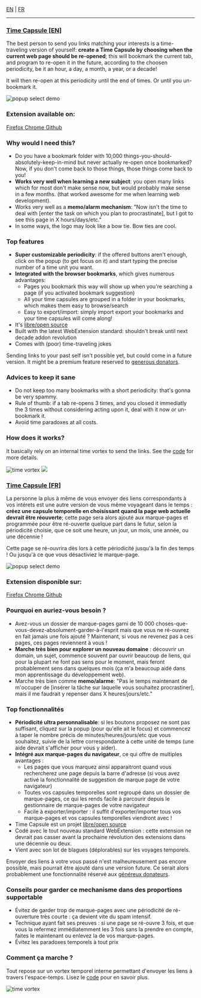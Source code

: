 <a href="#EN" rel="alternate" hreflang="en">EN</a> | <a href="#FR" rel="alternate" hreflang="fr">FR</a>

<hr>

<h3><a name="EN" href="#EN">Time Capsule [EN]</a></h3>

The best person to send you links matching your interests is a time-traveling version of yourself: <strong>create a Time Capsule by choosing when the current web page should be re-opened</strong>; this will bookmark the current tab, and program to re-open it in the future, according to the choosen periodicity, be it an hour, a day, a month, a year, or a decade!

It will then re-open at this periodicity until the end of times. Or until you un-bookmark it.

<img src="https://cloud.githubusercontent.com/assets/1596934/26828135/5223ec72-4ac0-11e7-9099-85bd92414565.gif" alt="popup select demo">

<h3>Extension available on:</h3>
<div class="marketplaces">
  <a href="https://addons.mozilla.org/en-US/addon/time-capsule" target="_blank">
    <i class="fa fa-firefox"></i>
    <span>Firefox</span>
  </a>
  <a href="https://chrome.google.com/webstore/detail/time-capsule/mmpajmbpehdbemfblpmkfmmdampljkdi" target="_blank">
    <i class="fa fa-chrome"></i>
    <span>Chrome</span>
  </a>
  <a href="http://github.com/maxlath/time-capsule" target="_blank">
    <i class="fa fa-github"></i>
    <span>Github</span>
  </a>
</div>

<h3>Why would I need this?</h3>
<ul class="bullet-list">
  <li>Do you have a bookmark folder with 10,000 things-you-should-absolutely-keep-in-mind but never actually re-open once bookmarked? Now, if you don't come back to those things, those things come back to you!</li>
  <li><strong>Works very well when learning a new subject</strong>: you open many links which for most don't make sense now, but would probably make sense in a few months. (that worked awesome for me when learning web development).</li>
  <li>
    Works very well as a <strong>memo/alarm mechanism</strong>: "Now isn't the time to deal with [enter the task on which you plan to procrastinate], but I got to see this page in X hours/days/etc."
  </li>
  <li>In some ways, the logo may look like a bow tie. Bow ties are cool.</li>
</ul>

<h3>Top features</h3>
<ul class="bullet-list">
  <li><strong>Super customizable periodicity</strong>: if the offered buttons aren't enough, click on the popup (to get focus on it) and start typing the precise number of a time unit you want.</li>
  <li><strong>Integrated with the browser bookmarks</strong>, which gives numerous advantages:
    <ul>
      <li>Pages you bookmark this way will show up when you're searching a page (if you activated bookmark suggestion)</li>
      <li>All your time capsules are grouped in a folder in your bookmarks, which makes them easy to browse/search</li>
      <li>Easy to export/import: simply import export your bookmarks and your time capsules will come along!</li>
    </ul>
  </li>
  <li>It's <a href="http://github.com/maxlath/time-capsule" title="read Time Capsule code on Github">libre/open source</a></li>
  <li>Built with the latest WebExtension standard: shouldn't break until next decade addon revolution</li>
  <li>Comes with (poor) time-traveling jokes</li>
</ul>

Sending links to your past self isn't possible yet, but could come in a future version. It might be a premium feature reserved to <a href="https://liberapay.com/maxlath" title="Make recurrent donations on Liberapay">generous donators</a>.

<h3>Advices to keep it sane</h3>
<ul class="bullet-list">
  <li>Do not keep too many bookmarks with a short periodicity: that's gonna be very spammy.</li>
  <li>Rule of thumb: if a tab re-opens 3 times, and you closed it immediatly the 3 times without considering acting upon it, deal with it now or un-bookmark it.</li>
  <li>Avoid time paradoxes at all costs.</li>
</ul>

<h3>How does it works?</h3>
<p>
  It basically rely on an internal time vortex to send the links. See the <a href="https://github.com/maxlath/time-capsule">code</a> for more details.
</p>
<img src="https://i.ytimg.com/vi/B8zNLceCQXY/maxresdefault.jpg" alt="time vortex">

<a name="FR" href="#FR">
  <img src="https://github.com/maxlath/time-capsule/raw/master/img/banners/time-capsule-on-dark-sky-with-title-and-subtitle.jpg">
  <h3>Time Capsule [FR]</h3>
</a>
La personne la plus à même de vous envoyer des liens correspondants à vos intérets est une autre version de vous même voyageant dans le temps : <strong>créez une capsule temporelle en choisissant quand la page web actuelle devrait être réouverte</strong>; cette page sera alors ajouté aux marque-pages et programmée pour être ré-ouverte quelque part dans le futur, selon la périodicité choisie, que ce soit une heure, un jour, un mois, une année, ou une décennie !

Cette page se ré-ouvrira dès lors à cette périodicité jusqu'à la fin des temps ! Ou jusqu'à ce que vous désactiviez le marque-page.

<img src="https://cloud.githubusercontent.com/assets/1596934/26828135/5223ec72-4ac0-11e7-9099-85bd92414565.gif" alt="popup select demo">

<h3>Extension disponible sur:</h3>
<div class="marketplaces">
  <a href="https://addons.mozilla.org/en-US/addon/time-capsule" target="_blank">
    <i class="fa fa-firefox"></i>
    <span>Firefox</span>
  </a>
  <a href="https://chrome.google.com/webstore/detail/time-capsule/mmpajmbpehdbemfblpmkfmmdampljkdi" target="_blank">
    <i class="fa fa-chrome"></i>
    <span>Chrome</span>
  </a>
  <a href="http://github.com/maxlath/time-capsule" target="_blank">
    <i class="fa fa-github"></i>
    <span>Github</span>
  </a>
</div>

<h3>Pourquoi en auriez-vous besoin ?</h3>
<ul class="bullet-list">
  <li>Avez-vous un dossier de marque-pages garni de 10 000 choses-que-vous-devez-absolument-garder-à-l'esprit mais que vous ne ré-ouvrez en fait jamais une fois ajouté ? Maintenant, si vous ne revenez pas à ces pages, ces pages reviennent à vous !</li>
  <li><strong>Marche très bien pour explorer un nouveau domaine</strong> : découvrir un domain, un sujet, commence souvent par ouvrir beaucoup de liens, qui pour la plupart ne font pas sens pour le moment, mais feront probablement sens dans quelques mois (ça m'a beaucoup aidé dans mon apprentissage du développement web).</li>
  <li>
    Marche très bien comme <strong>memo/alarme</strong>: "Pas le temps maintenant de m'occuper de [insérer la tâche sur laquelle vous souhaitez procrastiner], mais il me faudrait y repenser dans X heures/jours/etc."
  </li>
</ul>

<h3>Top fonctionnalités</h3>
<ul class="bullet-list">
  <li><strong>Périodicité ultra personnalisable</strong>: si les boutons proposez ne sont pas suffisant, cliquez sur la popup (pour qu'elle ait le focus) et commencez à taper le nombre précis de minutes/heures/jours/etc que vous souhaitez, suivie de la lettre correspondante à cette unité de temps (une aide devrait s'afficher pour vous y aider).</li>
  <li><strong>Intégré aux marque-pages du navigateur</strong>, ce qui offre de multiples avantages :
    <ul>
      <li>Les pages que vous marquez ainsi apparaitront quand vous rechercherez une page depuis la barre d'adresse (si vous avez activé la fonctionnalité de suggestion de marque page de votre navigateur)</li>
      <li>Toutes vos capsules temporelles sont regroupé dans un dossier de marque-pages, ce qui les rends facile à parcourir depuis le gestionnaire de marque-pages de votre navigateur</li>
      <li>Facile à exporter/importer : il suffit d'exporter/importer tous vos marque-pages et vos capsules temporelles viendront avec !</li>
    </ul>
  </li>
  <li>Time Capsule est un projet <a href="http://github.com/maxlath/time-capsule" title="lire le code sur Github">libre/open source</a></li>
  <li>Codé avec le tout nouveau standard WebExtension : cette extension ne devrait pas casser avant la prochaine révolution des extensions dans une décennie ou deux.</li>
  <li>Vient avec son lot de blagues (déplorables) sur les voyages temporels.</li>
</ul>

Envoyer des liens à votre vous passé n'est malheureusement pas encore possible, mais pourrait être ajouté dans une version future. Ce serait alors probablement une fonctionnalité réservé aux <a href="https://liberapay.com/maxlath" title="Faire un don récurrent sur Liberapay">généreux donateurs</a>.

<h3>Conseils pour garder ce mechanisme dans des proportions supportable</h3>
<ul class="bullet-list">
  <li>Évitez de garder trop de marque-pages avec une périodicité de ré-ouverture très courte : ça devient vite du spam intensif.</li>
  <li>Technique ayant fait ses preuves : si une page se ré-ouvre 3 fois, et que vous la refermez immédiatemment les 3 fois sans la prendre en compte, faites le maintenant ou enlevez la de vos marque-pages.</li>
  <li>Évitez les paradoxes temporels à tout prix</li>
</ul>

<h3>Comment ça marche ?</h3>
<p>
  Tout repose sur un vortex temporel interne permettant d'envoyer les liens à travers l'espace-temps. Lisez le <a href="https://github.com/maxlath/time-capsule">code</a> pour en savoir plus.
</p>
<img src="https://i.ytimg.com/vi/B8zNLceCQXY/maxresdefault.jpg" alt="time vortex">
